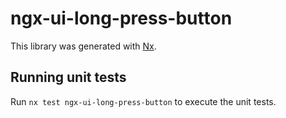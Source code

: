 # ngx-ui-long-press-button

This library was generated with [Nx](https://nx.dev).

## Running unit tests

Run `nx test ngx-ui-long-press-button` to execute the unit tests.
